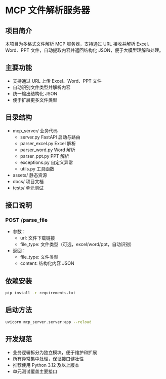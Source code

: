 # MCP 文件解析服务器

## 项目简介
本项目为多格式文件解析 MCP 服务器，支持通过 URL 接收并解析 Excel、Word、PPT 文件，自动提取内容并返回结构化 JSON，便于大模型理解和处理。

## 主要功能
- 支持通过 URL 上传 Excel、Word、PPT 文件
- 自动识别文件类型并解析内容
- 统一输出结构化 JSON
- 便于扩展更多文件类型

## 目录结构
- mcp_server/ 业务代码
  - server.py FastAPI 启动与路由
  - parser_excel.py Excel 解析
  - parser_word.py Word 解析
  - parser_ppt.py PPT 解析
  - exceptions.py 自定义异常
  - utils.py 工具函数
- assets/ 静态资源
- docs/ 项目文档
- tests/ 单元测试

## 接口说明
### POST /parse_file
- 参数：
  - url: 文件下载链接
  - file_type: 文件类型（可选，excel/word/ppt，自动识别）
- 返回：
  - file_type: 文件类型
  - content: 结构化内容 JSON

## 依赖安装
```bash
pip install -r requirements.txt
```

## 启动方法
```bash
uvicorn mcp_server.server:app --reload
```

## 开发规范
- 业务逻辑拆分为独立模块，便于维护和扩展
- 所有异常集中处理，保证接口健壮性
- 推荐使用 Python 3.12 及以上版本
- 单元测试覆盖主要接口 